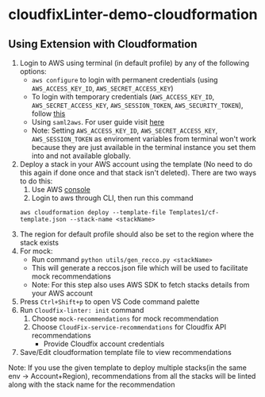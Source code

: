 # cloudfixLinter-demo-cloudformation

## Using Extension with Cloudformation
 1. Login to AWS using terminal (in default profile) by any of the following options:
    - `aws configure` to login with permanent credentials (using `AWS_ACCESS_KEY_ID`, `AWS_SECRET_ACCESS_KEY`)
    - To login with temporary credentials (`AWS_ACCESS_KEY_ID`, `AWS_SECRET_ACCESS_KEY`, `AWS_SESSION_TOKEN`, `AWS_SECURITY_TOKEN`), follow [this](https://docs.aws.amazon.com/IAM/latest/UserGuide/id_credentials_temp_use-resources.html#using-temp-creds-sdk-cli)
    - Using `saml2aws`. For user guide visit [here](https://docs.aws.amazon.com/IAM/latest/UserGuide/id_credentials_temp_use-resources.html#using-temp-creds-sdk-cli)
    - Note: Setting `AWS_ACCESS_KEY_ID`, `AWS_SECRET_ACCESS_KEY`, `AWS_SESSION_TOKEN` as enviroment variables from terminal won't work because they are just available in the terminal instance you set them into and not available globally.
 2. Deploy a stack in your AWS account using the template (No need to do this again if done once and that stack isn't deleted). There are two ways to do this:
    1. Use AWS [console](https://us-east-1.console.aws.amazon.com/cloudformation/home?region=us-east-1#/stacks)
    2. Login to aws through CLI, then run this command
    ```
    aws cloudformation deploy --template-file Templates1/cf-template.json --stack-name <stackName>
    ```
 3. The region for default profile should also be set to the region where the stack exists
 3. For mock:
    - Run command `python utils/gen_recco.py <stackName>` 
    - This will generate a reccos.json file which will be used to facilitate mock recommendations
    - Note: For this step also uses AWS SDK to fetch stacks details from your AWS account
 4. Press `Ctrl+Shift+p` to open VS Code command palette
 5. Run `Cloudfix-linter: init` command
    1. Choose `mock-recommendations` for mock recommendation
    2. Choose `CloudFix-service-recommendations` for Cloudfix API recommendations
       - Provide Cloudfix account credentials
 6. Save/Edit cloudformation template file to view recommendations

Note: If you use the given template to deploy multiple stacks(in the same env -> Account+Region), recommendations from all the stacks will be linted along with the stack name for the recommendation